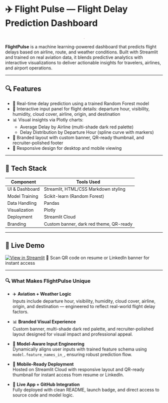 # ✈️ Flight Pulse — Flight Delay Prediction Dashboard

<p align="center">
  <img src="https://github.com/Vikrantthenge/flight-delay-predictor/blob/main/thumbnail.png"](https://github.com/Vikrantthenge/flight-delay-predictor/blob/main/thumbnail.png) alt="FlightPulse Thumbnail" width="1c50"/>
</p>


**FlightPulse** is a machine learning-powered dashboard that predicts flight delays based on airline, route, and weather conditions. Built with Streamlit and trained on real aviation data, it blends predictive analytics with interactive visualizations to deliver actionable insights for travelers, airlines, and airport operations.

---

## 🔍 Features

- 🎯 Real-time delay prediction using a trained Random Forest model  
- 🧭 Interactive input panel for flight details: departure hour, visibility, humidity, cloud cover, airline, origin, and destination  
- 📊 Visual insights via Plotly charts:
  - Average Delay by Airline (multi-shade dark red palette)
  - Delay Distribution by Departure Hour (spline curve with markers)
- 🎨 Branded layout with custom banner, QR-ready thumbnail, and recruiter-polished footer  
- 📱 Responsive design for desktop and mobile viewing

---

## 🧠 Tech Stack

| Component        | Tools Used                                  |
|------------------|---------------------------------------------|
| UI & Dashboard   | Streamlit, HTML/CSS Markdown styling        |
| Model Training   | Scikit-learn (Random Forest)                |
| Data Handling    | Pandas                                      |
| Visualization    | Plotly                                      |
| Deployment       | Streamlit Cloud                             |
| Branding         | Custom banner, dark red theme, QR-ready     |

---

## 🚀 Live Demo

[![View in Streamlit](https://img.shields.io/badge/Launch%20App-FlightPulse-darkred?logo=streamlit)](https://share.streamlit.io/vikrantthenge/flight-delay-predictor/main/app.py)
📱 Scan QR code on resume or LinkedIn banner for instant access

---

### 🔍 What Makes FlightPulse Unique

- ✈️ **Aviation + Weather Logic**  
  Inputs include departure hour, visibility, humidity, cloud cover, airline, origin, and destination — engineered to reflect real-world flight delay factors.

- 📊 **Branded Visual Experience**  
  Custom banner, multi-shade dark red palette, and recruiter-polished layout designed for visual impact and professional appeal.

- 🧠 **Model-Aware Input Engineering**  
  Dynamically aligns user inputs with trained feature schema using `model.feature_names_in_`, ensuring robust prediction flow.

- 📱 **Mobile-Ready Deployment**  
  Hosted on Streamlit Cloud with responsive layout and QR-ready thumbnail for instant access from resume or LinkedIn.

- 🔗 **Live App + GitHub Integration**  
  Fully deployed with clean README, launch badge, and direct access to source code and model logic.


